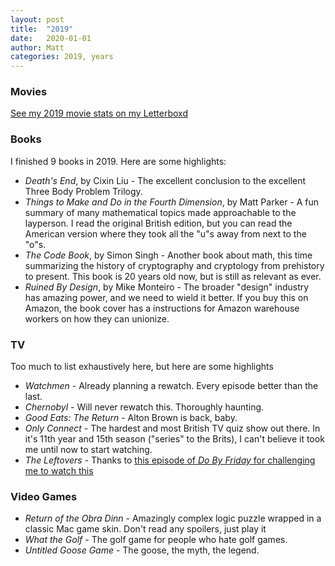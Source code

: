 ```yaml
---
layout: post
title:  "2019"
date:   2020-01-01
author: Matt
categories: 2019, years
---
```


### Movies

[See my 2019 movie stats on my Letterboxd](https://letterboxd.com/robotmlg/year/2019/)

### Books

I finished 9 books in 2019.  Here are some highlights:

* _Death's End_, by Cixin Liu - The excellent conclusion to the excellent Three Body Problem Trilogy.
* _Things to Make and Do in the Fourth Dimension_, by Matt Parker - A fun summary of many mathematical topics made approachable to the layperson. I read the original British edition, but you can read the American version where they took all the "u"s away from next to the "o"s.
* _The Code Book_, by Simon Singh - Another book about math, this time summarizing the history of cryptography and cryptology from prehistory to present.  This book is 20 years old now, but is still as relevant as ever.
* _Ruined By Design_, by Mike Monteiro - The broader "design" industry has amazing power, and we need to wield it better.  If you buy this on Amazon, the book cover has a instructions for Amazon warehouse workers on how they can unionize.

### TV

Too much to list exhaustively here, but here are some highlights

* _Watchmen_ - Already planning a rewatch.  Every episode better than the last.
* _Chernobyl_ - Will never rewatch this.  Thoroughly haunting.
* _Good Eats: The Return_ - Alton Brown is back, baby.
* _Only Connect_ - The hardest and most British TV quiz show out there.  In it's 11th year and 15th season ("series" to the Brits), I can't believe it took me until now to start watching.
* _The Leftovers_ - Thanks to [this episode of _Do By Friday_ for challenging me to watch this](http://dobyfriday.com/157)

### Video Games

* _Return of the Obra Dinn_ - Amazingly complex logic puzzle wrapped in a classic Mac game skin.  Don't read any spoilers, just play it
* _What the Golf_ - The golf game for people who hate golf games.
* _Untitled Goose Game_ - The goose, the myth, the legend.
